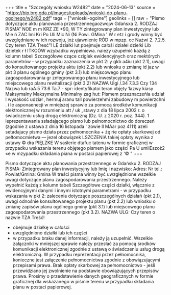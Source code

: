 +++
title = "Szczegóły wniosku W2482"
date = "2024-06-13"
source = "https://bip.brg.gda.pl/images/uploads/wnioski-do-planu-ogolnego/w2482.pdf"
tags = ["wnioski-ogolne"]
geolinks = []
raw = "Pismo dotyczące aktu planowania przestrzennegaozwojw Gdańsxa  2. RODZAJ PISMA” NOE m m KRZ ZE +90, W TY zintegrowany plan inwestycyjny lub Mie ń ZAC Imi Kri Po Uli Mic Ni (Ni Powi. GMina ' W r etz i grody winny być uwzględniane w ich rozwoju, joż ujawnienie RÓD w mpzp. cc Nażwi 2. 7.2.5. Czy teren TZA Tresć”!  LE działki lut pbejmuje całośi  działel dziełki Lib dzietek  r  ł ITKOÓW wzybadku wypełniewa. naiezy uzupełnić kazdą z kolumn tabeli Szczegółowe czące cziglek ewidencyjnych oraz mektórych parametrów - w przypadku zaznaczenia w pkt 2: y gkb a4iu (pkt 2.1), uwagi do konsultowanego projektu aktu (pkt 2.2) lub wniosku o zmianę id jaz w pkt 3 planu ogólnego gminy (pkt 3.1) lub miejscowego planu zagospodarowania gr znłegrowanego płanu inwestycyjnego lub miejscowego planu rewitalizacji (pkt 3.2) NAZWA Ulgi /.34 7.3.3 Czy 134 Nazwa lub  raA.5  73.6  Ta.7  - spr: identyfikatoi teran objęty 1azwy kiasy Maksymalny  Maksymalna Minimalny  zag hut: Pismem przeznaczeńia udział I wysakość  udział , hermuj aranu tall powierzehmi zabudowy m  powierzchni    .   i     Ie asponaenecji w mniejszej sprawie za pomocą środków komunikacji elektronicznej w rozumieniu att / uk „stawy z dia 18 lipca 2002 r. o świadczeniu usług drogą elektroniczną (Dz. U. z 2020 r. poz. 344). 1 ieprezentawania ssładającego pismo lub pełnomocnictwo do doreczeń (zgodnie z ustawa z dnia 16 listopada ' zowie ll MAar poz 4111) azeli setadajacy pismo działa przez pełnomocnika  + żę rie opłaty skarkowej od pełtomocmietwa — jezel obowiązek LSZCZENIA takiej opłaty wynika z ustawy © dra PIĘLZKE W saślerie dtafuc tatenu w formie graficznej w przypadku wskazania terenu objętego pismem jako części Pa U umiiEszoż2 «e w mzypadku składania piana w postaci papierowej z '© "
+++

Pismo dotyczące aktu planowania przestrzennego w Gdańsku 
2. RODZAJ PISMA: Zintegrowany plan inwestycyjny lub
Imię i nazwisko: 
Adres: 
Nr tel.: 
Powiat/Gmina: Gmina
W treści pisma winny być uwzględnione wszelkie uwagi dotyczące planu zagospodarowania przestrzennego. 
Należy wypełnić każdą z kolumn tabeli Szczegółowe części działki, włącznie z ewidencyjnymi danymi i innymi istotnymi parametrami - w przypadku wskazania w pkt 2: zalecenia dotyczące poszczególnych działań (pkt 2.1), uwagi odnośnie konsultowanego projektu planu (pkt 2.2) lub wniosku o zmianę zapisów planu ogólnego gminy (pkt 3.1) lub miejscowego planu zagospodarowania przestrzennego (pkt 3.2).
NAZWA ULG: Czy teren o nazwie TZA Treść! 
- obejmuje działkę w całości 
- uwzględniono działki lub ich części 
- w przypadku braku danej informacji, należy ją uzupełnić.
Wszelkie załączniki w mniejszej sprawie należy przesłać za pomocą środków komunikacji elektronicznej zgodnie z ustawą o świadczeniu usług drogą elektroniczną. 
W przypadku reprezentacji przez pełnomocnika, konieczne jest załączenie pełnomocnictwa zgodnie z obowiązującymi przepisami prawa.
Brak opłaty skarbowej za pełnomocnictwo - jeśli przewidziano jej zwolnienie na podstawie obowiązujących przepisów prawa.
Prosimy o przedstawienie danych geograficznych w formie graficznej dla wskazanego w piśmie terenu w przypadku składania planu w postaci papierowej.



